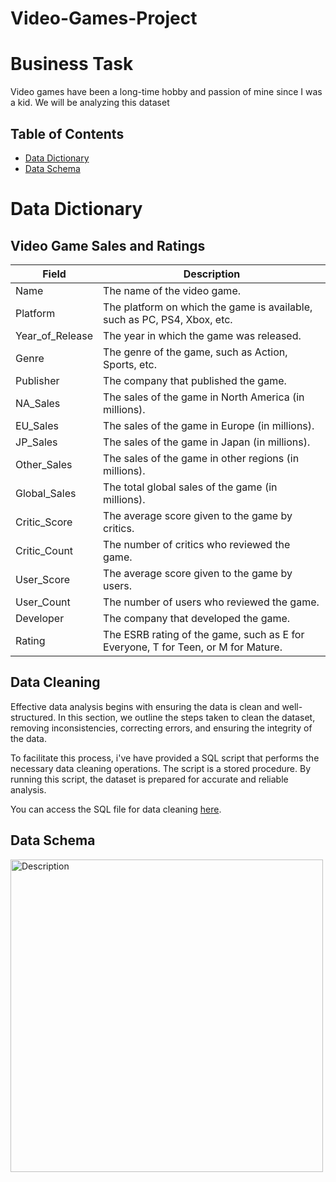 # Video-Games-Project

# Business Task
Video games have been a long-time hobby and passion of mine since I was a kid. We will be analyzing this dataset 

## Table of Contents
- [Data Dictionary](#data-dictionary)
- [Data Schema](#data-schema)

# Data Dictionary

## Video Game Sales and Ratings

| Field      | Description                                                                |
|-------------------|-----------------------------------------------------------------------------|
| Name              | The name of the video game.                                         |
| Platform          | The platform on which the game is available, such as PC, PS4, Xbox, etc. |
| Year_of_Release   | The year in which the game was released.                            |
| Genre             | The genre of the game, such as Action, Sports, etc.                 |
| Publisher         | The company that published the game.                                |
| NA_Sales          | The sales of the game in North America (in millions).                |
| EU_Sales          | The sales of the game in Europe (in millions).                       |
| JP_Sales          | The sales of the game in Japan (in millions).                        |
| Other_Sales       | The sales of the game in other regions (in millions).                |
| Global_Sales      | The total global sales of the game (in millions).                    |
| Critic_Score      | The average score given to the game by critics.                     |
| Critic_Count      | The number of critics who reviewed the game.                        |
| User_Score        | The average score given to the game by users.                       |
| User_Count        | The number of users who reviewed the game.                          |
| Developer         | The company that developed the game.                                |
| Rating            | The ESRB rating of the game, such as E for Everyone, T for Teen, or M for Mature. |

## Data Cleaning
Effective data analysis begins with ensuring the data is clean and well-structured. In this section, we outline the steps taken to clean the dataset, removing inconsistencies, correcting errors, and ensuring the integrity of the data.

To facilitate this process, i've have provided a SQL script that performs the necessary data cleaning operations. The script is a stored procedure. By running this script, the dataset is prepared for accurate and reliable analysis.

You can access the SQL file for data cleaning [here](https://github.com/rml-lee/MYSQL-Tableau-Video-Games-Project/blob/main/Data%20Cleaning%20-%20Stored%20Procedure.sql).

## Data Schema
<img src="https://github.com/rml-lee/MYSQL-Tableau-Video-Games-Project/assets/160198611/6c841049-eb36-4b04-bdc9-df89e3f2a687" alt="Description" width="500"/>
